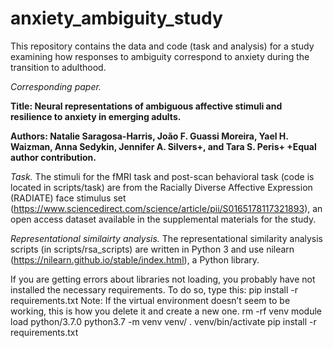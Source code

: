 # anxiety_ambiguity_study
This repository contains the data and code (task and analysis) for a study examining how responses to ambiguity correspond to anxiety during the transition to adulthood.

*Corresponding paper.*

**Title: Neural representations of ambiguous affective stimuli and resilience to anxiety in emerging adults.**

**Authors: Natalie Saragosa-Harris, João F. Guassi Moreira, Yael H. Waizman, Anna Sedykin, Jennifer A. Silvers+, and Tara S. Peris+
+Equal author contribution.**

*Task.*
The stimuli for the fMRI task and post-scan behavioral task (code is located in scripts/task) are from the Racially Diverse Affective Expression (RADIATE) face stimulus set (https://www.sciencedirect.com/science/article/pii/S0165178117321893), an open access dataset available in the supplemental materials for the study.

*Representational similairty analysis.*
The representational similarity analysis scripts (in scripts/rsa_scripts) are written in Python 3 and use nilearn (https://nilearn.github.io/stable/index.html), a Python library.

If you are getting errors about libraries not loading, you probably have not installed the necessary requirements. To do so, type this: pip install -r requirements.txt
Note: If the virtual environment doesn’t seem to be working, this is how you delete it and create a new one. rm -rf venv module load python/3.7.0 python3.7 -m venv venv/ . venv/bin/activate pip install -r requirements.txt
